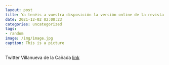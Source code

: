 ```yaml
---
layout: post
title: Ya tenéis a vuestra disposición la versión online de la revista municipal "Villanueva al día" de diciembre. Os avanzamos en ella...
date: 2021-12-02 02:00:23
categories: uncategorized
tags:
- random
image: /img/image.jpg
caption: This is a picture
---
```

Twitter Villanueva de la Cañada [link](https://twitter.com/AytoVDLCanada/status/1465987767129751554)
